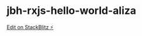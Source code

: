 # jbh-rxjs-hello-world-aliza

[Edit on StackBlitz ⚡️](https://stackblitz.com/edit/jbh-rxjs-hello-world-aliza)